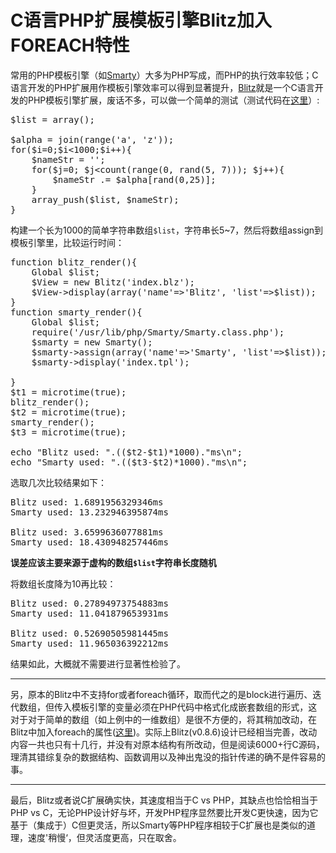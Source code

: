 <conf style='display:none'>
title: C语言PHP扩展模板引擎Blitz加入FOREACH特性
permalink: http://sniky.github.io/article/Blitz-template-engine-added-foreach-statement.html
tags: PHP, C
author: rainy
datetime: 201305281148
</conf>

C语言PHP扩展模板引擎Blitz加入FOREACH特性
====

常用的PHP模板引擎（如[Smarty](http://www.smarty.net/)）大多为PHP写成，而PHP的执行效率较低；C语言开发的PHP扩展用作模板引擎效率可以得到显著提升，[Blitz](http://alexeyrybak.com/blitz/blitz_en.html)就是一个C语言开发的PHP模板引擎扩展，废话不多，可以做一个简单的测试（测试代码在[这里](https://github.com/sniky/Blitz-featured/blob/master/benchmark/index.php)）:

<pre class="prettyprint">
$list = array();

$alpha = join(range('a', 'z'));
for($i=0;$i&lt;1000;$i++){
	$nameStr = '';
	for($j=0; $j&lt;count(range(0, rand(5, 7))); $j++){
		$nameStr .= $alpha[rand(0,25)];
	}
	array_push($list, $nameStr);
}
</pre>

构建一个长为1000的简单字符串数组`$list`，字符串长5~7，然后将数组assign到模板引擎里，比较运行时间：

<pre class="prettyprint">
function blitz_render(){
	Global $list;
	$View = new Blitz('index.blz');
	$View->display(array('name'=>'Blitz', 'list'=>$list));
}
function smarty_render(){
	Global $list;
	require('/usr/lib/php/Smarty/Smarty.class.php');
	$smarty = new Smarty();
	$smarty->assign(array('name'=>'Smarty', 'list'=>$list));
	$smarty->display('index.tpl');

}
$t1 = microtime(true);
blitz_render();
$t2 = microtime(true);
smarty_render();
$t3 = microtime(true);

echo "Blitz used: ".(($t2-$t1)*1000)."ms\n";
echo "Smarty used: ".(($t3-$t2)*1000)."ms\n";
</pre>

选取几次比较结果如下：

<pre>
Blitz used: 1.6891956329346ms
Smarty used: 13.232946395874ms

Blitz used: 3.6599636077881ms
Smarty used: 18.430948257446ms
</pre>

**误差应该主要来源于虚构的数组`$list`字符串长度随机**

将数组长度降为10再比较：

<pre>
Blitz used: 0.27894973754883ms
Smarty used: 11.041879653931ms

Blitz used: 0.52690505981445ms
Smarty used: 11.965036392212ms
</pre>

结果如此，大概就不需要进行显著性检验了。

----

另，原本的Blitz中不支持for或者foreach循环，取而代之的是block进行遍历、迭代数组，但传入模板引擎的变量必须在PHP代码中格式化成嵌套数组的形式，这对于对于简单的数组（如上例中的一维数组）是很不方便的，将其稍加改动，在Blitz中加入foreach的属性([这里](https://github.com/sniky/Blitz-featured))。实际上Blitz(v0.8.6)设计已经相当完善，改动内容一共也只有十几行，并没有对原本结构有所改动，但是阅读6000+行C源码，理清其错综复杂的数据结构、函数调用以及神出鬼没的指针传递的确不是件容易的事。

----

最后，Blitz或者说C扩展确实快，其速度相当于C vs PHP，其缺点也恰恰相当于PHP vs C，无论PHP设计好与坏，开发PHP程序显然要比开发C更快速，因为它基于（集成于）C但更灵活，所以Smarty等PHP程序相较于C扩展也是类似的道理，速度'稍慢‘，但灵活度更高，只在取舍。